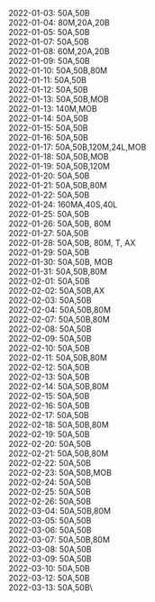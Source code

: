 2022-01-03: 50A,50B\
2022-01-04: 80M,20A,20B\
2022-01-05: 50A,50B\
2022-01-07: 50A,50B\
2022-01-08: 60M,20A,20B\
2022-01-09: 50A,50B\
2022-01-10: 50A,50B,80M\
2022-01-11: 50A,50B\
2022-01-12: 50A,50B\
2022-01-13: 50A,50B,MOB\
2022-01-13: 140M,MOB\
2022-01-14: 50A,50B\
2022-01-15: 50A,50B\
2022-01-16: 50A,50B\
2022-01-17: 50A,50B,120M,24L,MOB\
2022-01-18: 50A,50B,MOB\
2022-01-19: 50A,50B,120M\
2022-01-20: 50A,50B\
2022-01-21: 50A,50B,80M\
2022-01-22: 50A,50B\
2022-01-24: 160MA,40S,40L\
2022-01-25: 50A,50B\
2022-01-26: 50A,50B, 80M\
2022-01-27: 50A,50B\
2022-01-28: 50A,50B, 80M, T, AX\
2022-01-29: 50A,50B\
2022-01-30: 50A,50B, MOB\
2022-01-31: 50A,50B,80M\
2022-02-01: 50A,50B\
2022-02-02: 50A,50B,AX\
2022-02-03: 50A,50B\
2022-02-04: 50A,50B,80M\
2022-02-07: 50A,50B,80M\
2022-02-08: 50A,50B\
2022-02-09: 50A,50B\
2022-02-10: 50A,50B\
2022-02-11: 50A,50B,80M\
2022-02-12: 50A,50B\
2022-02-13: 50A,50B\
2022-02-14: 50A,50B,80M\
2022-02-15: 50A,50B\
2022-02-16: 50A,50B\
2022-02-17: 50A,50B\
2022-02-18: 50A,50B,80M\
2022-02-19: 50A,50B\
2022-02-20: 50A,50B\
2022-02-21: 50A,50B,80M\
2022-02-22: 50A,50B\
2022-02-23: 50A,50B,MOB\
2022-02-24: 50A,50B\
2022-02-25: 50A,50B\
2022-02-26: 50A,50B\
2022-03-04: 50A,50B,80M\
2022-03-05: 50A,50B\
2022-03-06: 50A,50B\
2022-03-07: 50A,50B,80M\
2022-03-08: 50A,50B\
2022-03-09: 50A,50B\
2022-03-10: 50A,50B\
2022-03-12: 50A,50B\
2022-03-13: 50A,50B\

